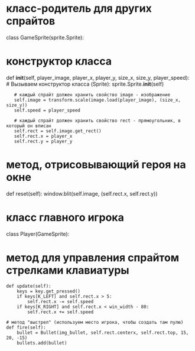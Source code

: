 # класс-родитель для других спрайтов
class GameSprite(sprite.Sprite):
 # конструктор класса
   def __init__(self, player_image, player_x, player_y, size_x, size_y, player_speed):
       # Вызываем конструктор класса (Sprite):
       sprite.Sprite.__init__(self)
 
       # каждый спрайт должен хранить свойство image - изображение
       self.image = transform.scale(image.load(player_image), (size_x, size_y))
       self.speed = player_speed
 
       # каждый спрайт должен хранить свойство rect - прямоугольник, в который он вписан
       self.rect = self.image.get_rect()
       self.rect.x = player_x
       self.rect.y = player_y
 # метод, отрисовывающий героя на окне
   def reset(self):
       window.blit(self.image, (self.rect.x, self.rect.y))
 
# класс главного игрока
class Player(GameSprite):
   # метод для управления спрайтом стрелками клавиатуры
    def update(self):
        keys = key.get_pressed()
        if keys[K_LEFT] and self.rect.x > 5:
            self.rect.x -= self.speed
        if keys[K_RIGHT] and self.rect.x < win_width - 80:
            self.rect.x += self.speed

    # метод "выстрел" (используем место игрока, чтобы создать там пулю)
    def fire(self):
        bullet = Bullet(img_bullet, self.rect.centerx, self.rect.top, 15, 20, -15)
        bullets.add(bullet)
